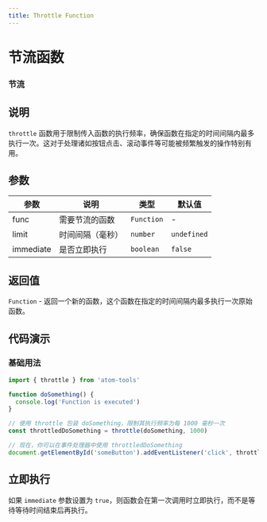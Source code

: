 ```yaml
---
title: Throttle Function
---
```


# 节流函数

### 节流

## 说明

`throttle` 函数用于限制传入函数的执行频率，确保函数在指定的时间间隔内最多执行一次。这对于处理诸如按钮点击、滚动事件等可能被频繁触发的操作特别有用。

## 参数

| 参数      | 说明             | 类型       | 默认值      |
| --------- | ---------------- | ---------- | ----------- |
| func      | 需要节流的函数   | `Function` | -           |
| limit     | 时间间隔（毫秒） | `number`   | `undefined` |
| immediate | 是否立即执行     | `boolean`  | `false`     |

## 返回值

`Function` - 返回一个新的函数，这个函数在指定的时间间隔内最多执行一次原始函数。

## 代码演示

### 基础用法

```typescript
import { throttle } from 'atom-tools'

function doSomething() {
  console.log('Function is executed')
}

// 使用 throttle 包装 doSomething，限制其执行频率为每 1000 毫秒一次
const throttledDoSomething = throttle(doSomething, 1000)

// 现在，你可以在事件处理器中使用 throttledDoSomething
document.getElementById('someButton').addEventListener('click', throttledDoSomething)
```

## 立即执行

如果 `immediate` 参数设置为 `true`，则函数会在第一次调用时立即执行，而不是等待等待时间结束后再执行。
